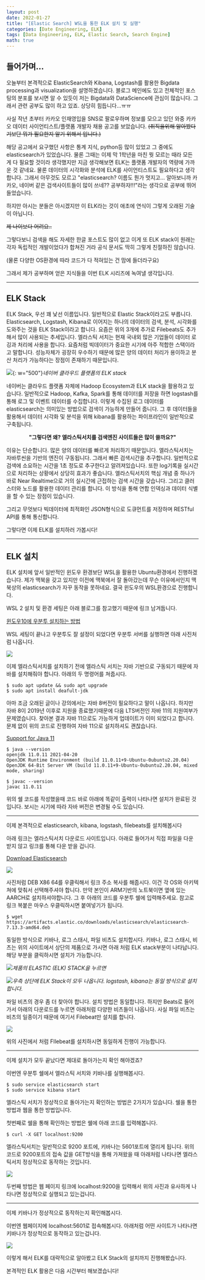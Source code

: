 ```yaml
---
layout: post
date: 2022-01-27
title: "[Elastic Search] WSL을 통한 ELK 설치 및 실행"
categories: [Date Engineering, ELK]
tags: [Data Engineering, ELK, Elastic Search, Search Engine]
math: true
---
```


## **들어가며...**

오늘부터 본격적으로 ElasticSearch와 Kibana, Logstash를 활용한 Bigdata processing과 visualization을 설명하겠습니다. 블로그 메인에도 있고 전체적인 포스팅의 분포를 보시면 알 수 있듯이 저는 Bigdata와 DataScience에 관심이 많습니다. 그래서 관련 공부도 많이 하고 있죠. 상당히 힘듭니다...ㅠㅠ

사실 작년 초부터 카카오 인재영입을 SNS로 팔로우하며 정보를 모으고 있던 와중 카카오 데이터 사이언티스트/플랫폼 개발자 채용 공고를 보았습니다. ~~(취직을위해 알아봤다기보단 뭐가 필요한지 알기 위해서 입니다.)~~

해당 공고에서 요구했던 사항은 통계 지식, python등 많이 있었고 그 중에도 elasticsearch가 있었습니다. 물론 그때는 이제 막 1학년을 마친 뭣 모르는 때라 모든 게 다 필요할 것이라 생각했지만 지금 생각해보면 ELK는 플랫폼 개발자의 역량에 가까운 것 같네요. 물론 데이터의 시각화와 분석에 ELK를 사이언티스트도 필요하다고 생각합니다. 그래서 아무것도 모르고 "elasticsearch? 이름도 뭔가 멋지고... 알아보니까 카카오, 네이버 같은 검색사이트들이 많이 쓰네?? 공부하자!!!"라는 생각으로 공부에 뛰어 들었습니다.

하지만 아시는 분들은 아시겠지만 이 ELK라는 것이 애초에 연식이 그렇게 오래된 기술이 아닙니다.

~~제 나이보다 어려요..~~

그렇다보니 검색을 해도 자세한 한글 포스트도 많이 없고 이게 또 ELK stack이 원래는 각자 독립적인 개발이었다가 합쳐진 거라 공식 문서도 딱히 그렇게 친절하진 않습니다.

(물론 다양한 OS환경에 따라 코드가 다 적혀있는 건 맘에 들더라구요)

그래서 제가 공부하며 얻은 지식들을 이번 ELK 시리즈에 녹여낼 생각입니다.

---

## **ELK Stack**

ELK Stack, 우선 꽤 낯선 이름입니다. 일반적으로 Elastic Stack이라고도 부릅니다. Elasticsearch, Logstash, Kibana로 이어지는 하나의 데이터의 검색, 분석, 시각화를 도와주는 것을 ELK Stack이라고 합니다. 요즘은 위의 3개에 추가로 Filebeats도 추가해서 많이 사용되는 추세입니다. 엘라스틱 서치는 현재 국내외 많은 기업들이 데이터 로깅과 처리에 사용을 합니다. 요즘처럼 빅데이터가 중요한 시기에 아주 적합한 스택이라고 말합니다. 성능자체가 굉장히 우수하기 때문에 많은 양의 데이터 처리가 용이하고 분산 처리가 가능하다는 장점이 존재하기 때문입니다.

![](https://img1.daumcdn.net/thumb/R1280x0/?scode=mtistory2&fname=https%3A%2F%2Fblog.kakaocdn.net%2Fdn%2Fc86TLS%2Fbtq85D4JfGw%2Few6ps6fVk19r2KVhMt1i31%2Fimg.png){: w="500"}*네이버 클라우드 플랫폼의 ELK stack*

네이버는 클라우드 플랫폼 자체에 Hadoop Ecosystem과 ELK stack을 활용하고 있습니다. 일반적으로 Hadoop, Kafka, Spark를 통해 데이터를 저장을 하면 logstash를 통해 로그 및 이벤트 데이터를 수집합니다. 이렇게 수집된 로그 데이터를 elasticsearch는 의미있는 방법으로 검색이 가능하게 만들어 줍니다. 그 후 데이터들을 활용해서 데이터 시각화 및 분석을 위해 kibana를 활용하는 파이프라인이 일반적으로 구축됩니다.

<center><b>"그렇다면 왜? 엘라스틱서치를 검색엔진 사이트들은 많이 쓸까요?"</b></center>


이유는 단순합니다. 많은 양의 데이터를 빠르게 처리하기 때문입니다. 엘라스틱서치는 자바루씬을 기반의 엔진이 구동됩니다. 그래서 빠른 검색시간을 추구합니다. 일반적으로 검색에 소요하는 시간을 1초 정도로 추구한다고 알려져있습니다. 또한 log기록을 실시간으로 처리하는 상황에서 상당히 효과가 좋습니다. 엘라스틱서치의 핵심 개념 중 하나가 바로 Near Realtime으로 거의 실시간에 근접하는 검색 시간을 갖습니다. 그리고 클러스터와 노드를 활용한 데이터 관리를 합니다. 이 방식을 통해 연합 인덱싱과 데이터 식별을 할 수 있는 장점이 있습니다.

그리고 무엇보다 빅데이터에 최적화인 JSON형식으로 도큐먼트를 저장하며 RESTful API를 통해 통신합니다.

그렇다면 이제 ELK를 설치하러 가봅시다!

---

## **ELK 설치**

ELK 설치에 앞서 일반적인 윈도우 환경보단 WSL을 활용한 Ubuntu환경에서 진행하겠습니다. 제가 맥북을 갖고 있지만 이전에 맥북에서 잘 돌아갔는데 무슨 이유에서인지 맥북상의 elasticsearch가 자꾸 동작을 못하네요. 결국 윈도우의 WSL환경으로 진행합니다.

WSL 2 설치 및 환경 세팅은 아래 블로그를 참고했기 때문에 링크 남겨둡니다.

[윈도우10에 우분투 설치하는 방법](https://www.wsgvet.com/ubuntu/160)

WSL 세팅이 끝나고 우분투도 잘 설정이 되었다면 우분투 서버를 실행하면 아래 사진처럼 나옵니다.

![](/image/DataEngineering/elk/elasticsearch/post1/elk_install_1.png)

이제 엘라스틱서치를 설치하기 전에 엘라스틱 서치는 자바 기반으로 구동되기 때문에 자바를 설치해줘야 합니다. 아래의 두 명령어를 쳐줍시다.

```shell
$ sudo apt update && sudo apt upgrade
$ sudo apt install deafult-jdk
```

아마 조금 오래된 글이나 강의에서는 자바 8버전이 필요하다고 말이 나옵니다. 하지만 자바 8이 2019년 이후로 지원을 종료했기때문에 다음 LTS버전인 자바 11의 지원여부가 문제였습니다. 찾아본 결과 자바 11으로도 가능하게 업데이트가 이미 되었다고 합니다. 문제 없이 위의 코드로 진행하여 자바 11으로 설치하셔도 괜찮습니다.

[Support for Java 11](https://discuss.elastic.co/t/support-for-java-11/149393)

```shell
$ java --version
openjdk 11.0.11 2021-04-20
OpenJDK Runtime Environment (build 11.0.11+9-Ubuntu-0ubuntu2.20.04)
OpenJDK 64-Bit Server VM (build 11.0.11+9-Ubuntu-0ubuntu2.20.04, mixed mode, sharing)

$ javac --version
javac 11.0.11
```

위의 쉘 코드를 작성했을때 코드 바로 아래에 똑같이 출력이 나타나면 설치가 완료된 것입니다. 보시는 시기에 따라 자바 버전은 변경될 수도 있습니다.

---

이제 본격적으로 elasticsearch, kibana, logstash, filebeats를 설치해봅시다

아래 링크는 엘라스틱서치 다운로드 사이트입니다. 아래로 들어가서 직접 파일을 다운 받지 않고 링크를 통해 다운 받을 겁니다.

[Download Elasticsearch](https://www.elastic.co/kr/downloads/elasticsearch)

![](/image/DataEngineering/elk/elasticsearch/post1/elk_install_2.png)

사진처럼 DEB X86 64를 우클릭해서 링크 주소 복사를 해줍시다. 이건 각 OS와 아키텍쳐에 맞춰서 선택해주셔야 합니다. 만약 본인이 ARM기반의 노트북이면 옆에 있는 AARCH로 설치하셔야합니다. 그 후 아래의 코드를 우분투 쉘에 입력해주세요. 참고로 링크 복붙은 마우스 우클릭하시면 붙여넣기가 됩니다.

```shell
$ wget https://artifacts.elastic.co/downloads/elasticsearch/elasticsearch-7.13.3-amd64.deb
```

동일한 방식으로 키바나, 로그 스태시, 파일 비츠도 설치합시다. 키바나, 로그 스태시, 비츠는 위의 사이트에서 상단의 제품으로 가시면 아래 처럼 ELK stack부분이 나타납니다. 해당 부분을 클릭하시면 설치가 가능합니다.

![](/image/DataEngineering/elk/elasticsearch/post1/elk_install_3.png)*제품의 ELASTIC (ELK) STACK을 누르면*

![](/image/DataEngineering/elk/elasticsearch/post1/elk_install_4.png)*우측 상단에 ELK Stack이 모두 나옵니다. logstash, kibana는 동일 방식으로 설치합니다.*

파일 비츠의 경우 좀 더 찾아야 합니다. 설치 방법은 동일합니다. 하지만 Beats로 들어가서 아래의 다운로드를 누르면 아래처럼 다양한 비츠들이 나옵니다. 사실 파일 비츠는 비츠의 일종이기 때문에 여기서 Filebeat만 설치를 합니다.

![](/image/DataEngineering/elk/elasticsearch/post1/beat_install_2.png)

위의 사진에서 처럼 FIlebeat를 설치하시면 동일하게 진행이 가능합니다.

---

이제 설치가 모두 끝났다면 제대로 돌아가는지 확인 해야겠죠?

이번엔 우분투 쉘에서 엘라스틱 서치와 키바나를 실행해봅시다.

```shell
$ sudo service elasticsearch start
$ sudo service kibana start
```

엘라스틱 서치가 정상적으로 돌아가는지 확인하는 방법은 2가지가 있습니다. 쉘을 통한 방법과 웹을 통한 방법입니다.

첫번째로 쉘을 통해 확인하는 방법은 쉘에 아래 코드를 입력해봅니다.

```shell
$ curl -X GET localhost:9200
```

엘라스틱서치는 일반적으로 9200 포트에, 키바나는 5601포트에 열리게 됩니다. 위의 코드로 9200포트의 접속 값을 GET방식을 통해 가져왔을 때 아래처럼 나타나면 엘라스틱서치 정상적으로 동작하는 것입니다.

![](/image/DataEngineering/elk/elasticsearch/post1/elk_check.png)

두번째 방법은 웹 페이지 링크에 localhost:9200을 입력해서 위의 사진과 유사하게 나타나면 정상적으로 실행되고 있는겁니다.

---

이제 키바나가 정상적으로 동작하는지 확인해봅시다.

이번엔 웹페이지에 localhost:5601로 접속해봅시다. 아래처럼 어떤 사이트가 나타나면 키바나가 정상적으로 동작하고 있는겁니다.

![](/image/DataEngineering/elk/elasticsearch/post1/kibana_check.png)

이렇게 해서 ELK를 대략적으로 알아봤고 ELK Stack의 설치까지 진행해봤습니다.

본격적인 ELK 활용은 다음 시간부터 해보겠습니다!